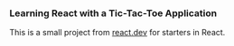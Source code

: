 ### Learning React with a Tic-Tac-Toe Application

This is a small project from [react.dev](https://react.dev/learn/tutorial-tic-tac-toe#taking-turns) for starters in React.